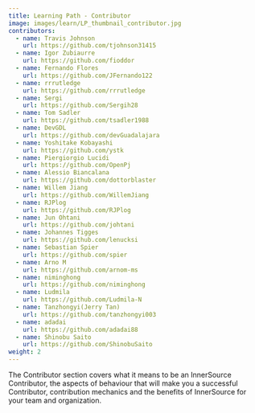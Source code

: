 ```yaml
---
title: Learning Path - Contributor
image: images/learn/LP_thumbnail_contributor.jpg
contributors:
  - name: Travis Johnson
    url: https://github.com/tjohnson31415
  - name: Igor Zubiaurre
    url: https://github.com/fioddor
  - name: Fernando Flores
    url: https://github.com/JFernando122
  - name: rrrutledge
    url: https://github.com/rrrutledge
  - name: Sergi
    url: https://github.com/Sergih28
  - name: Tom Sadler
    url: https://github.com/tsadler1988
  - name: DevGDL
    url: https://github.com/devGuadalajara
  - name: Yoshitake Kobayashi
    url: https://github.com/ystk
  - name: Piergiorgio Lucidi
    url: https://github.com/OpenPj
  - name: Alessio Biancalana
    url: https://github.com/dottorblaster
  - name: Willem Jiang
    url: https://github.com/WillemJiang
  - name: RJPlog
    url: https://github.com/RJPlog
  - name: Jun Ohtani
    url: https://github.com/johtani
  - name: Johannes Tigges
    url: https://github.com/lenucksi
  - name: Sebastian Spier
    url: https://github.com/spier
  - name: Arno M
    url: https://github.com/arnom-ms
  - name: niminghong
    url: https://github.com/niminghong
  - name: Ludmila
    url: https://github.com/Ludmila-N
  - name: Tanzhongyi(Jerry Tan)
    url: https://github.com/tanzhongyi003
  - name: adadai
    url: https://github.com/adadai88
  - name: Shinobu Saito
    url: https://github.com/ShinobuSaito
weight: 2
---
```


The Contributor section covers what it means to be an InnerSource Contributor, the aspects of behaviour that will make you a successful Contributor, contribution mechanics and the benefits of InnerSource for your team and organization.
<!--- This file autogenerated from https://github.com/InnerSourceCommons/InnerSourceLearningPath/blob/master/scripts -->